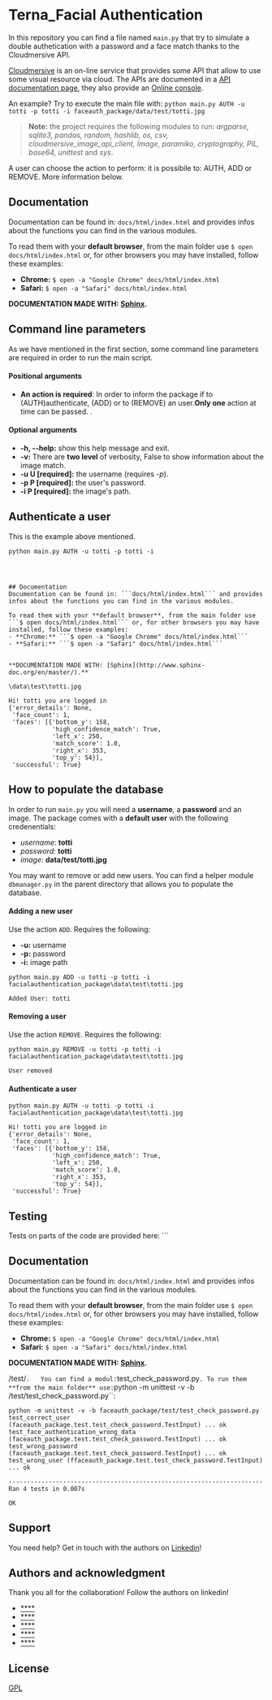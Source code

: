 # Terna_Facial Authentication

In this repository you can find a file named ```main.py``` that try to simulate a double authetication with a password and a face match thanks to the Cloudmersive API.

[Cloudmersive](https://cloudmersive.com//) is an on-line service that provides some API that allow to use some visual resource via cloud. The APIs are documented in a [API documentation page](https://api.cloudmersive.com/), they also provide an [Online console](https://api.cloudmersive.com/swagger/index.html?urls.primaryName=Image%20Recognition%20and%20Processing%20API).

An example? Try to execute the main file with: ```python main.py AUTH -u totti -p totti -i faceauth_package/data/test/totti.jpg ```  

> **Note:** the project requires the following modules to run: *argparse, sqlite3, pandas, random, hashlib, os, csv, cloudmersive_image_api_client, Image, paramiko, cryptography, PIL, base64, unittest* and *sys*.

A user can choose the action to perform: it is possibile to:
AUTH, ADD or REMOVE. More information below.



 

## Documentation 
Documentation can be found in: ```docs/html/index.html``` and provides infos about the functions you can find in the various modules.
 
To read them with your **default browser**, from the main folder use ```$ open docs/html/index.html``` or, for other browsers you may have installed, follow these examples:
- **Chrome:** ```$ open -a "Google Chrome" docs/html/index.html```
- **Safari:** ```$ open -a "Safari" docs/html/index.html```


**DOCUMENTATION MADE WITH: [Sphinx](http://www.sphinx-doc.org/en/master/).**



## Command line parameters
As we have mentioned in the first section, some command line parameters are required in order to run the main script.
#### Positional arguments
- **An action is required**: In order to inform the package if to (AUTH)authenticate, (ADD) or to (REMOVE) an user.**Only one** action at time can be passed.
. 
#### Optional arguments
- **-h, --help:** show this help message and exit.  
- **-v:** There are **two level** of verbosity, False to show information about the image match.   
- **-u U [required]:** the username (requires *-p*).  
- **-p P [required]:** the user's password.   
- **-i P [required]:** the image's path. 

## Authenticate a user

This is the example above mentioned.
```
python main.py AUTH -u totti -p totti -i 


 

## Documentation 
Documentation can be found in: ```docs/html/index.html``` and provides infos about the functions you can find in the various modules.
 
To read them with your **default browser**, from the main folder use ```$ open docs/html/index.html``` or, for other browsers you may have installed, follow these examples:
- **Chrome:** ```$ open -a "Google Chrome" docs/html/index.html```
- **Safari:** ```$ open -a "Safari" docs/html/index.html```


**DOCUMENTATION MADE WITH: [Sphinx](http://www.sphinx-doc.org/en/master/).**

\data\test\totti.jpg

Hi! totti you are logged in
{'error_details': None,
 'face_count': 1,
 'faces': [{'bottom_y': 158,
            'high_confidence_match': True,
            'left_x': 250,
            'match_score': 1.0,
            'right_x': 353,
            'top_y': 54}],
 'successful': True}
```

## How to populate the database
In order to run ```main.py``` you will need a **username**, a **password** and an image. The package comes with a **default user** with the following credenentials:
- *username*: **totti**
- *password*: **totti**
- *image*: **data/test/totti.jpg**

You may want to remove or add new users. You can find a helper module ```dbmanager.py``` in the parent directory that allows you to populate the database.

#### Adding a new user
Use the action ```ADD```. Requires the following:
 - **-u:** username 
 - **-p:** password
 - **-i:** image path


 ```
python main.py ADD -u totti -p totti -i facialauthentication_package\data\test\totti.jpg

Added User: totti
```
#### Removing a user
Use the action ```REMOVE```. Requires the following:

```
python main.py REMOVE -u totti -p totti -i facialauthentication_package\data\test\totti.jpg

User removed
```
#### Authenticate a user
```
python main.py AUTH -u totti -p totti -i facialauthentication_package\data\test\totti.jpg

Hi! totti you are logged in
{'error_details': None,
 'face_count': 1,
 'faces': [{'bottom_y': 158,
            'high_confidence_match': True,
            'left_x': 250,
            'match_score': 1.0,
            'right_x': 353,
            'top_y': 54}],
 'successful': True}
```

## Testing
Tests on parts of the code are provided here: ```


 

## Documentation 
Documentation can be found in: ```docs/html/index.html``` and provides infos about the functions you can find in the various modules.
 
To read them with your **default browser**, from the main folder use ```$ open docs/html/index.html``` or, for other browsers you may have installed, follow these examples:
- **Chrome:** ```$ open -a "Google Chrome" docs/html/index.html```
- **Safari:** ```$ open -a "Safari" docs/html/index.html```


**DOCUMENTATION MADE WITH: [Sphinx](http://www.sphinx-doc.org/en/master/).**

/test/``` .  
You can find a modul: ```test_check_password.py```.
To run them **from the main folder** use:```python -m unittest -v -b /test/test_check_password.py``:

```
python -m unittest -v -b faceauth_package/test/test_check_password.py
test_correct_user (faceauth_package.test.test_check_password.TestInput) ... ok
test_face_authentication_wrong_data (faceauth_package.test.test_check_password.TestInput) ... ok
test_wrong_password (faceauth_package.test.test_check_password.TestInput) ... ok
test_wrong_user (ffaceauth_package.test.test_check_password.TestInput) ... ok

----------------------------------------------------------------------
Ran 4 tests in 0.007s

OK
```

## Support
You need help? Get in touch with the authors on [Linkedin](https://www.linkedin.com/)!

## Authors and acknowledgment
Thank you all for the collaboration! Follow the authors on linkedin!
- [****](https://www.linkedin.com/in/nicolò-nogara-bb132413b)
- [****](https://www.linkedin.com/in/enrico-grandi/)
- [****](https://www.linkedin.com/in/ariton-duka-571069173/)
- [****](https://www.linkedin.com/in/tommaso-spessato-849535176/)
- [****](https://www.linkedin.com/in/roberto-franchini-1200891b1/)


## License
[GPL](https://www.gnu.org/licenses/gpl-3.0.html)

